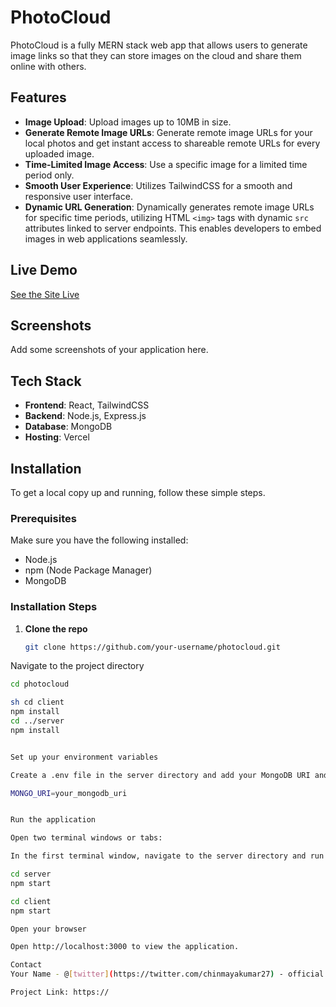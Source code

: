 # PhotoCloud

PhotoCloud is a fully MERN stack web app that allows users to generate image links so that they can store images on the cloud and share them online with others.

## Features

- **Image Upload**: Upload images up to 10MB in size.
- **Generate Remote Image URLs**: Generate remote image URLs for your local photos and get instant access to shareable remote URLs for every uploaded image.
- **Time-Limited Image Access**: Use a specific image for a limited time period only.
- **Smooth User Experience**: Utilizes TailwindCSS for a smooth and responsive user interface.
- **Dynamic URL Generation**: Dynamically generates remote image URLs for specific time periods, utilizing HTML `<img>` tags with dynamic `src` attributes linked to server endpoints. This enables developers to embed images in web applications seamlessly.

## Live Demo

[See the Site Live](https://photocloud.vercel.app/)

## Screenshots

Add some screenshots of your application here.

## Tech Stack

- **Frontend**: React, TailwindCSS
- **Backend**: Node.js, Express.js
- **Database**: MongoDB
- **Hosting**: Vercel

## Installation

To get a local copy up and running, follow these simple steps.

### Prerequisites

Make sure you have the following installed:

- Node.js
- npm (Node Package Manager)
- MongoDB

### Installation Steps

1. **Clone the repo**

   ```sh
   git clone https://github.com/your-username/photocloud.git

Navigate to the project directory
   ```sh
   cd photocloud
   
   sh cd client
   npm install
   cd ../server
   npm install


Set up your environment variables

Create a .env file in the server directory and add your MongoDB URI and any other required environment variables.

MONGO_URI=your_mongodb_uri


Run the application

Open two terminal windows or tabs:

In the first terminal window, navigate to the server directory and run the backend server:

cd server
npm start

cd client
npm start

Open your browser

Open http://localhost:3000 to view the application.

Contact
Your Name - @[twitter](https://twitter.com/chinmayakumar27) - official.chinu2127@example.com

Project Link: https://
